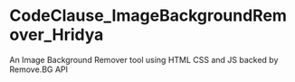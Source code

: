 # CodeClause_ImageBackgroundRemover_Hridya
An Image Background Remover tool using HTML CSS and JS backed by Remove.BG API

